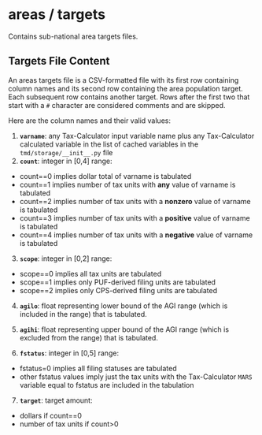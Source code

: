 # areas / targets

Contains sub-national area targets files.


## Targets File Content

An areas targets file is a CSV-formatted file with its first row
containing column names and its second row containing the area
population target.  Each subsequent row contains another target.
Rows after the first two that start with a `#` character are
considered comments and are skipped.

Here are the column names and their valid values:

1. __`varname`__: any Tax-Calculator input variable name plus any
                  Tax-Calculator calculated variable in the list of
                  cached variables in the `tmd/storage/__init__.py` file
2. __`count`__: integer in [0,4] range:
  * count==0 implies dollar total of varname is tabulated
  * count==1 implies number of tax units
             with __any__ value of varname is tabulated
  * count==2 implies number of tax units
             with a __nonzero__ value of varname is tabulated
  * count==3 implies number of tax units
             with a __positive__ value of varname is tabulated
  * count==4 implies number of tax units
             with a __negative__ value of varname is tabulated

3. __`scope`__: integer in [0,2] range:
  * scope==0 implies all tax units are tabulated
  * scope==1 implies only PUF-derived filing units are tabulated
  * scope==2 implies only CPS-derived filing units are tabulated

4. __`agilo`__: float representing lower bound of the AGI range (which
                is included in the range) that is tabulated.

5. __`agihi`__: float representing upper bound of the AGI range (which
                is excluded from the range) that is tabulated.

6. __`fstatus`__: integer in [0,5] range:
  * fstatus=0 implies all filing statuses are tabulated
  * other fstatus values imply just the tax units with
          the Tax-Calculator `MARS` variable equal to fstatus
          are included in the tabulation

7. __`target`__: target amount:
  * dollars if count==0
  * number of tax units if count>0
